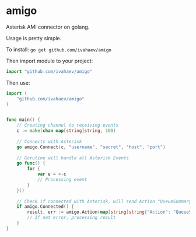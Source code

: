 # amigo
Asterisk AMI connector on golang.

Usage is pretty simple.

To install:
`go get github.com/ivahaev/amigo`

Then import module to your project:
```go
import "github.com/ivahaev/amigo"
```

Then use:
```go
import (
    "github.com/ivahaev/amigo"
)


func main() {
    // Creating channel to receiving events
    c := make(chan map[string]string, 100)
    
    // Connects with Asterisk
    go amigo.Connect(c, "username", "secret", "host", "port")
    
    // Gorutine will handle all Asterisk Events
    go func() {
        for {
            var e = <-c
            // Processing event
        }
    }()
    
    // Check if connected with Asterisk, will send Action "QueueSummary"
    if amigo.Connected() {
        result, err := amigo.Action(map[string]string{"Action": "QueueSummary", "ActionID": "Init"})
        // If not error, processing result
    }
}
```

